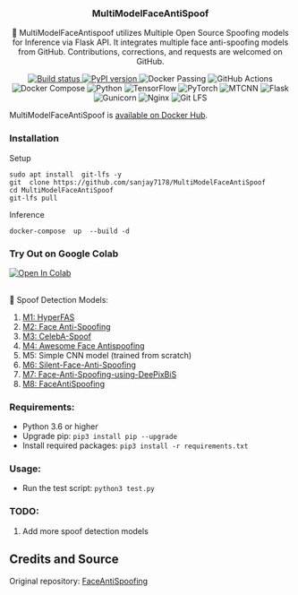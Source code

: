 
<h3 align="center">MultiModelFaceAntiSpoof</h3>
<p align="center">
  🚀 MultiModelFaceAntispoof utilizes Multiple Open Source Spoofing models for Inference via Flask API. It integrates multiple face anti-spoofing models from GitHub. Contributions, corrections, and requests are welcomed on GitHub.
</p>
<p align="center">
  <a href="https://github.com/actions/checkout/actions/runs/123456789">
    <img src="https://img.shields.io/github/workflow/status/actions/checkout/CI?logo=github&label=tests" alt="Build status">
  </a>
  
  <a href="https://pypi.org/project/flasgger/">
    <img src="https://img.shields.io/pypi/v/flasgger?logo=python&logoColor=white" alt="PyPI version">
  </a>

  <img src="https://img.shields.io/badge/Docker%20Passing-2496ED?logo=docker&logoColor=white" alt="Docker Passing">

  <img src="https://img.shields.io/badge/GitHub%20Actions-2088FF?logo=github%20actions&logoColor=white" alt="GitHub Actions">

  <img src="https://img.shields.io/badge/Docker%20Compose-2496ED?logo=docker&logoColor=white" alt="Docker Compose">

  <img src="https://img.shields.io/badge/Python-3776AB?logo=python&logoColor=white" alt="Python">

  <img src="https://img.shields.io/badge/TensorFlow-FF6F00?logo=tensorflow&logoColor=white" alt="TensorFlow">

  <img src="https://img.shields.io/badge/PyTorch-EE4C2C?logo=pytorch&logoColor=white" alt="PyTorch">

  <img src="https://img.shields.io/badge/MTCNN-N%2FA" alt="MTCNN">

  <img src="https://img.shields.io/badge/Flask-000000?logo=flask&logoColor=white" alt="Flask">

  <img src="https://img.shields.io/badge/Gunicorn-37404F?logo=gunicorn&logoColor=white" alt="Gunicorn">

  <img src="https://img.shields.io/badge/Nginx-009639?logo=nginx&logoColor=white" alt="Nginx">

  <img src="https://img.shields.io/badge/Git%20LFS-F54D27?logo=git-lfs&logoColor=white" alt="Git LFS">
</p>

MultiModelFaceAntiSpoof is [available on Docker Hub](https://hub.docker.com/r/sanjay7178/facespoof).



### Installation
Setup
```
sudo apt install  git-lfs -y
git  clone https://github.com/sanjay7178/MultiModelFaceAntiSpoof
cd MultiModelFaceAntiSpoof
git-lfs pull
```
Inference
```
docker-compose  up  --build -d
```

### Try Out on Google Colab
<div>
  <a href="https://colab.research.google.com/drive/1M3GIDJVXQk0LYTxvXoOK8t6v3CxZUk-6?usp=sharing">
    <img src="https://colab.research.google.com/assets/colab-badge.svg" target="_blank" alt="Open In Colab">
  </a>
</div>

<br>

🔬 Spoof Detection Models:

1. [M1: HyperFAS](https://github.com/zeusees/HyperFAS)
2. [M2: Face Anti-Spoofing](https://github.com/emadeldeen24/face-anti-spoofing)
3. [M3: CelebA-Spoof](https://github.com/Davidzhangyuanhan/CelebA-Spoof)
4. [M4: Awesome Face Antispoofing](https://github.com/JinghuiZhou/awesome_face_antispoofing)
5. M5: Simple CNN model (trained from scratch)
6. [M6: Silent-Face-Anti-Spoofing](https://github.com/minivision-ai/Silent-Face-Anti-Spoofing)
7. [M7: Face-Anti-Spoofing-using-DeePixBiS](https://github.com/Saiyam26/Face-Anti-Spoofing-using-DeePixBiS)
8. [M8: FaceAntiSpoofing](https://github.com/pourfard/FaceAntiSpoofing)

### Requirements:
- Python 3.6 or higher
- Upgrade pip: `pip3 install pip --upgrade`
- Install required packages: `pip3 install -r requirements.txt`

### Usage:
- Run the test script: `python3 test.py`

### TODO:
1. Add more spoof detection models

## Credits and Source
Original repository: [FaceAntiSpoofing](https://github.com/pourfard/FaceAntiSpoofing)
